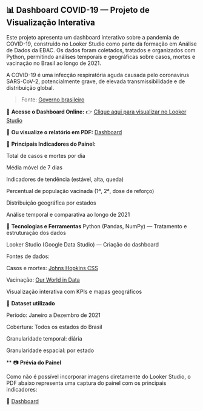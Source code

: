 ## 📊 Dashboard COVID-19 — Projeto de Visualização Interativa

Este projeto apresenta um dashboard interativo sobre a pandemia de COVID-19, construído no Looker Studio como parte da formação em Análise de Dados da EBAC. Os dados foram coletados, tratados e organizados com Python, permitindo análises temporais e geográficas sobre casos, mortes e vacinação no Brasil ao longo de 2021.

A COVID-19 é uma infecção respiratória aguda causada pelo coronavírus SARS-CoV-2, potencialmente grave, de elevada transmissibilidade e de distribuição global.

> Fonte: [Governo brasileiro](https://www.gov.br/saude/pt-br/assuntos/coronavirus)

🔗 **Acesse o Dashboard Online:**
👉 [Clique aqui para visualizar no Looker Studio](https://lookerstudio.google.com/u/0/reporting/c649f065-d091-4ef9-ba45-589d9360eb86)

📄 **Ou visualize o relatório em PDF:**
[Dashboard](Dashboard_-_Covid19.pdf)

📌 **Principais Indicadores do Painel:**

Total de casos e mortes por dia

Média móvel de 7 dias

Indicadores de tendência (estável, alta, queda)

Percentual de população vacinada (1ª, 2ª, dose de reforço)

Distribuição geográfica por estados

Análise temporal e comparativa ao longo de 2021

🧰 **Tecnologias e Ferramentas** 
Python (Pandas, NumPy) — Tratamento e estruturação dos dados

Looker Studio (Google Data Studio) — Criação do dashboard

Fontes de dados:

Casos e mortes: [Johns Hopkins CSS](https://ourworldindata.org/covid-vaccinations)

Vacinação: [Our World in Data](https://ourworldindata.org/covid-vaccinations)

Visualização interativa com KPIs e mapas geográficos

🧪 **Dataset utilizado** 

Período: Janeiro a Dezembro de 2021

Cobertura: Todos os estados do Brasil

Granularidade temporal: diária

Granularidade espacial: por estado

** 📷 **Prévia do Painel**

Como não é possível incorporar imagens diretamente do Looker Studio, o PDF abaixo representa uma captura do painel com os principais indicadores:

📄 [Dashboard](Dashboard_-_Covid19.pdf)

